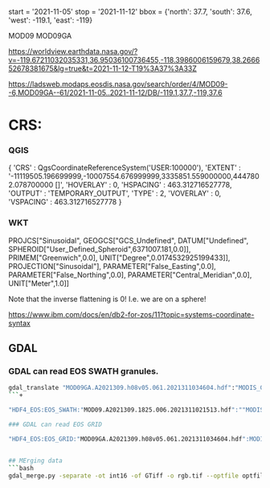 start = '2021-11-05'
stop = '2021-11-12'
bbox = {'north': 37.7, 
        'south': 37.6, 
        'west': -119.1, 
        'east': -119}
        

MOD09
MOD09GA


https://worldview.earthdata.nasa.gov/?v=-119.67211032035331,36.95036100736455,-118.3986006159679,38.266652678381675&lg=true&t=2021-11-12-T19%3A37%3A33Z

https://ladsweb.modaps.eosdis.nasa.gov/search/order/4/MOD09--6,MOD09GA--61/2021-11-05..2021-11-12/DB/-119.1,37.7,-119,37.6


# CRS:
### QGIS
{ 'CRS' : QgsCoordinateReferenceSystem('USER:100000'), 'EXTENT' : '-11119505.196699999,-10007554.676999999,3335851.559000000,4447802.078700000 []', 'HOVERLAY' : 0, 'HSPACING' : 463.312716527778, 'OUTPUT' : 'TEMPORARY_OUTPUT', 'TYPE' : 2, 'VOVERLAY' : 0, 'VSPACING' : 463.312716527778 }

### WKT
PROJCS["Sinusoidal",
    GEOGCS["GCS_Undefined",
        DATUM["Undefined",
            SPHEROID["User_Defined_Spheroid",6371007.181,0.0]],
        PRIMEM["Greenwich",0.0],
        UNIT["Degree",0.0174532925199433]],
    PROJECTION["Sinusoidal"],
    PARAMETER["False_Easting",0.0],
    PARAMETER["False_Northing",0.0],
    PARAMETER["Central_Meridian",0.0],
    UNIT["Meter",1.0]]



Note that the inverse flattening is 0! I.e. we are on a sphere!

https://www.ibm.com/docs/en/db2-for-zos/11?topic=systems-coordinate-syntax
    

## GDAL
### GDAL can read EOS SWATH granules. 

```bash
gdal_translate "MOD09GA.A2021309.h08v05.061.2021311034604.hdf":"MODIS_Grid_500m_2D":"sur_refl_b01_1" a.tif
```+

"HDF4_EOS:EOS_SWATH:"MOD09.A2021309.1825.006.2021311021513.hdf":""MODIS SWATH TYPE L2"":""500m Surface Reflectance Band 1"""

### GDAL can read EOS GRID

"HDF4_EOS:EOS_GRID:"MOD09GA.A2021309.h08v05.061.2021311034604.hdf":MODIS_Grid_500m_2D:sur_refl_b01_1"


## MErging data
```bash
gdal_merge.py -separate -ot int16 -of GTiff -o rgb.tif --optfile optfile.txt
```
